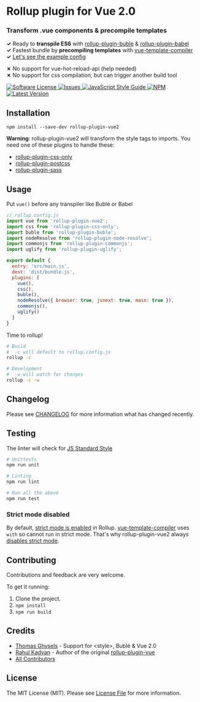 # Rollup plugin for Vue 2.0

### Transform .vue components & precompile templates

__&checkmark;__ Ready to __transpile ES6__ with [rollup-plugin-buble] & [rollup-plugin-babel]  
__&checkmark;__ Fastest bundle by __precompiling templates__ with [vue-template-compiler]  
__&checkmark;__ [Let's see the example config](#usage)
 
__&cross;__ No support for vue-hot-reload-api (help needed)  
__&cross;__ No support for css compilation, but can trigger another build tool

<a href="LICENSE">
  <img src="https://img.shields.io/badge/license-MIT-brightgreen.svg" alt="Software License" />
</a>
<a href="https://github.com/thgh/rollup-plugin-vue2/issues">
  <img src="https://img.shields.io/github/issues/thgh/rollup-plugin-vue2.svg" alt="Issues" />
</a>
<a href="http://standardjs.com/">
  <img src="https://img.shields.io/badge/code%20style-standard-brightgreen.svg" alt="JavaScript Style Guide" />
</a>
<a href="https://npmjs.org/package/rollup-plugin-vue2">
  <img src="https://img.shields.io/npm/v/rollup-plugin-vue2.svg?style=flat-squar" alt="NPM" />
</a>
<a href="https://github.com/thgh/rollup-plugin-vue2/releases">
  <img src="https://img.shields.io/github/release/thgh/rollup-plugin-vue2.svg" alt="Latest Version" />
</a>
  
## Installation
```
npm install --save-dev rollup-plugin-vue2
```

**Warning**: rollup-plugin-vue2 will transform the style tags to imports. You need one of these plugins to handle these:

- [rollup-plugin-css-only]
- [rollup-plugin-postcss]
- [rollup-plugin-sass]

## Usage
Put `vue()` before any transpiler like Bublé or Babel
```js
// rollup.config.js
import vue from 'rollup-plugin-vue2';
import css from 'rollup-plugin-css-only';
import buble from 'rollup-plugin-buble';
import nodeResolve from 'rollup-plugin-node-resolve';
import commonjs from 'rollup-plugin-commonjs';
import uglify from 'rollup-plugin-uglify';

export default {
  entry: 'src/main.js',
  dest: 'dist/bundle.js',
  plugins: [
    vue(),
    css(),
    buble(),
    nodeResolve({ browser: true, jsnext: true, main: true }),
    commonjs(),
    uglify()
  ]
}
```

Time to rollup!

```bash
# Build
#  -c will default to rollup.config.js
rollup -c

# Development
#  -w will watch for changes
rollup -c -w
```

## Changelog

Please see [CHANGELOG](CHANGELOG.md) for more information what has changed recently.

## Testing

The linter will check for [JS Standard Style](http://standardjs.com/)

``` bash
# Unittests
npm run unit

# Linting
npm run lint

# Run all the above
npm run test
```

### Strict mode disabled

By default, [strict mode is enabled](https://github.com/rollup/rollup/search?utf8=%E2%9C%93&q=%22options.useStrict%22&type=Code) in Rollup. [vue-template-compiler] uses `with` so cannot run in strict mode. That's why rollup-plugin-vue2 always [disables strict mode](https://github.com/thgh/rollup-plugin-vue2/search?utf8=%E2%9C%93&q=%22options.useStrict%22&type=Code).

## Contributing

Contributions and feedback are very welcome.

To get it running:
  1. Clone the project.
  2. `npm install`
  3. `npm run build`

## Credits

- [Thomas Ghysels](https://github.com/thgh) - Support for &lt;style>, Bublé & Vue 2.0
- [Rahul Kadyan](https://github.com/znck) - Author of the original [rollup-plugin-vue]
- [All Contributors][link-contributors]

## License

The MIT License (MIT). Please see [License File](LICENSE) for more information.

[link-author]: https://github.com/thgh
[link-contributors]: ../../contributors
[rollup-plugin-vue]: https://www.npmjs.com/package/rollup-plugin-vue
[rollup-plugin-vue2]: https://www.npmjs.com/package/rollup-plugin-vue2
[rollup-plugin-css-only]: https://www.npmjs.com/package/rollup-plugin-css-only
[rollup-plugin-postcss]: https://www.npmjs.com/package/rollup-plugin-postcss
[rollup-plugin-sass]: https://www.npmjs.com/package/rollup-plugin-sass
[rollup-plugin-buble]: https://www.npmjs.com/package/rollup-plugin-buble
[rollup-plugin-babel]: https://www.npmjs.com/package/rollup-plugin-babel
[vue-template-compiler]: https://www.npmjs.com/package/vue-template-compiler
